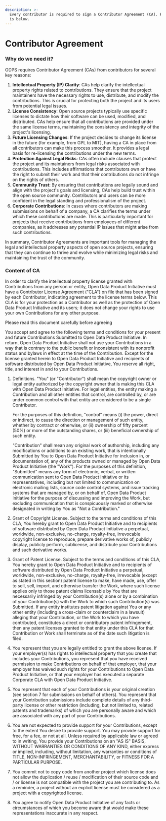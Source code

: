 ```yaml
---
description: >-
  Every contributor is required to sign a Contributor Agreement (CA). Reasoning
  is below.
---
```


# Contributor Agreement



### Why do we need it?

ODPS requires Contributor Agreement (CAs) from contributors for several key reasons:

1. **Intellectual Property (IP) Clarity**: CAs help clarify the intellectual property rights related to contributions. They ensure that the project maintainers have the necessary rights to use, distribute, and modify the contributions. This is crucial for protecting both the project and its users from potential legal issues.
2. **License Consistency**: Open source projects typically use specific licenses to dictate how their software can be used, modified, and distributed. CAs help ensure that all contributions are provided under the same license terms, maintaining the consistency and integrity of the project's licensing.
3. **Future Licensing Changes**: If the project decides to change its license in the future (for example, from GPL to MIT), having a CA in place from all contributors can make this process smoother. It provides a legal basis for re-licensing the contributions under the new terms.
4. **Protection Against Legal Risks**: CAs often include clauses that protect the project and its maintainers from legal risks associated with contributions. This includes affirmations that contributors own or have the right to submit their work and that their contributions do not infringe on the rights of others.
5. **Community Trust**: By ensuring that contributions are legally sound and align with the project's goals and licensing, CAs help build trust within the open source community. Contributors and users can be more confident in the legal standing and professionalism of the project.
6. **Corporate Contributions**: In cases where contributors are making submissions on behalf of a company, a CA clarifies the terms under which these contributions are made. This is particularly important for projects that receive contributions from employees of different companies, as it addresses any potential IP issues that might arise from such contributions.

In summary, Contributor Agreements are important tools for managing the legal and intellectual property aspects of open source projects, ensuring that they can continue to thrive and evolve while minimizing legal risks and maintaining the trust of the community.



### Content of CA

In order to clarify the intellectual property license granted with Contributions from any person or entity, Open Data Product Initiative must have a Contributor License Agreement ("CLA") on file that has been signed by each Contributor, indicating agreement to the license terms below. This CLA is for your protection as a Contributor as well as the protection of Open Data Product Initiative and its users; it does not change your rights to use your own Contributions for any other purpose.

Please read this document carefully before agreeing

You accept and agree to the following terms and conditions for your present and future Contributions Submitted to Open Data Product Initiative. In return, Open Data Product Initiative shall not use your Contributions in a way that is contrary to the public benefit or inconsistent with its nonprofit status and bylaws in effect at the time of the Contribution. Except for the license granted herein to Open Data Product Initiative and recipients of software distributed by Open Data Product Initiative, You reserve all right, title, and interest in and to your Contributions.

1.  Definitions. "You" (or "Contributor") shall mean the copyright owner or legal entity authorized by the copyright owner that is making this CLA with Open Data Product Initiative. For legal entities, the entity making a Contribution and all other entities that control, are controlled by, or are under common control with that entity are considered to be a single Contributor.

    For the purposes of this definition, "control" means (i) the power, direct or indirect, to cause the direction or management of such entity, whether by contract or otherwise, or (ii) ownership of fifty percent (50%) or more of the outstanding shares, or (iii) beneficial ownership of such entity.

    "Contribution" shall mean any original work of authorship, including any modifications or additions to an existing work, that is intentionally Submitted by You to Open Data Product Initiative for inclusion in, or documentation of, any of the products owned or managed by Open Data Product Initiative (the "Work"). For the purposes of this definition, "Submitted" means any form of electronic, verbal, or written communication sent to Open Data Product Initiative or its representatives, including but not limited to communication on electronic mailing lists, source code control systems, and issue tracking systems that are managed by, or on behalf of, Open Data Product Initiative for the purpose of discussing and improving the Work, but excluding communication that is conspicuously marked or otherwise designated in writing by You as "Not a Contribution."
2. Grant of Copyright License. Subject to the terms and conditions of this CLA, You hereby grant to Open Data Product Initiative and to recipients of software distributed by Open Data Product Initiative a perpetual, worldwide, non-exclusive, no-charge, royalty-free, irrevocable copyright license to reproduce, prepare derivative works of, publicly display, publicly perform, sublicense, and distribute your Contributions and such derivative works.
3. Grant of Patent License. Subject to the terms and conditions of this CLA, You hereby grant to Open Data Product Initiative and to recipients of software distributed by Open Data Product Initiative a perpetual, worldwide, non-exclusive, no-charge, royalty-free, irrevocable (except as stated in this section) patent license to make, have made, use, offer to sell, sell, import, and otherwise transfer the Work, where such license applies only to those patent claims licensable by You that are necessarily infringed by your Contribution(s) alone or by a combination of your Contribution(s) with the Work to which such Contribution(s) was Submitted. If any entity institutes patent litigation against You or any other entity (including a cross-claim or counterclaim in a lawsuit) alleging that your Contribution, or the Work to which you have contributed, constitutes a direct or contributory patent infringement, then any patent licenses granted to that entity under this CLA for that Contribution or Work shall terminate as of the date such litigation is filed.
4. You represent that you are legally entitled to grant the above license. If your employer(s) has rights to intellectual property that you create that includes your Contributions, you represent that you have received permission to make Contributions on behalf of that employer, that your employer has waived such rights for your Contributions to Open Data Product Initiative, or that your employer has executed a separate Corporate CLA with Open Data Product Initiative.
5. You represent that each of your Contributions is your original creation (see section 7 for submissions on behalf of others). You represent that your Contribution submissions include complete details of any third-party license or other restriction (including, but not limited to, related patents and trademarks) of which you are personally aware and which are associated with any part of your Contributions.
6. You are not expected to provide support for your Contributions, except to the extent You desire to provide support. You may provide support for free, for a fee, or not at all. Unless required by applicable law or agreed to in writing, You provide your Contributions on an "AS IS" BASIS, WITHOUT WARRANTIES OR CONDITIONS OF ANY KIND, either express or implied, including, without limitation, any warranties or conditions of TITLE, NON-INFRINGEMENT, MERCHANTABILITY, or FITNESS FOR A PARTICULAR PURPOSE.
7. You commit not to copy code from another project which license does not allow the duplication / reuse / modification of their source code and / or license is not compatible with the project you are contributing to. As a reminder, a project without an explicit license must be considered as a project with a copyrighted license.
8. You agree to notify Open Data Product Initiative of any facts or circumstances of which you become aware that would make these representations inaccurate in any respect.
